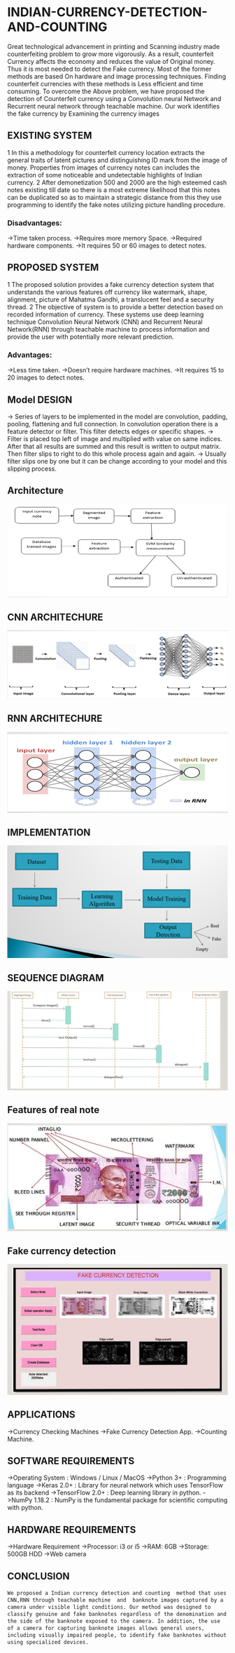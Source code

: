 # INDIAN-CURRENCY-DETECTION-AND-COUNTING

Great technological advancement in printing and Scanning industry made counterfeiting problem to  grow more vigorously. As a result, counterfeit Currency affects the economy and reduces the value of Original money. Thus it is most needed to detect the Fake currency. Most of the former methods are based On hardware and image processing techniques. Finding counterfeit currencies with these methods is Less efficient and time consuming. To overcome the Above problem, we have proposed the detection of Counterfeit currency using a  Convolution neural Network and Recurrent neural network through teachable machine. Our work identifies the fake currency by Examining the currency images

## EXISTING SYSTEM
1 In this a methodology for counterfeit currency location extracts the general traits of latent pictures and distinguishing ID mark from the image of money.  Properties from images of currency notes can  includes the extraction of some noticeable and undetectable highlights of Indian currency. 
2 After demonetization 500 and 2000 are the high esteemed cash notes existing till date so there is a most extreme likelihood that this notes can be duplicated so as to maintain a strategic distance from this they use programming to identify the fake notes utilizing picture handling procedure.
### Disadvantages:
->Time taken process.
->Requires more memory Space.
->Required  hardware components.
->It requires 50 or 60 images to detect notes.

## PROPOSED SYSTEM
1 The proposed solution provides a fake currency detection system that understands the various features off currency like watermark,     shape, alignment, picture of Mahatma Gandhi, a translucent feel and a security thread.
2 The objective of system is to provide a better detection based on recorded information of currency. These systems use deep learning technique Convolution Neural Network (CNN) and Recurrent Neural Network(RNN) through teachable machine to process information and provide the user with potentially more relevant prediction.
### Advantages:
->Less time taken.
->Doesn’t require hardware machines.
->It requires 15 to 20 images to detect notes.

## Model  DESIGN
-> Series of layers to be implemented in the model are convolution, padding, pooling, flattening and full connection. In convolution operation there is a feature detector or filter. This filter detects edges or specific shapes. 
-> Filter is placed top left of image and multiplied with value on same indices. After that all results are summed and this result is written to output matrix. Then filter slips to right to do this whole process again and again. 
-> Usually filter slips one by one but it can be change according to your model and this slipping process.


## Architecture

<img src='./images/Capture.PNG'></img>

## CNN ARCHITECHURE

<img src='./images/Capture1.PNG'></img>

## RNN ARCHITECHURE

<img src='./images/Capture3.PNG'></png>

## IMPLEMENTATION

<img src='./images/c4.PNG'></img>

## SEQUENCE DIAGRAM
<img src='./images/c5.PNG'>

## Features of real note
<img src ='./images/c6.PNG'>

## Fake currency detection
<img src='./images/c7.PNG'>

## APPLICATIONS
->Currency Checking Machines
->Fake Currency Detection App.
->Counting Machine.

## SOFTWARE REQUIREMENTS
->Operating System : Windows / Linux / MacOS
->Python 3+ : Programming language
->Keras 2.0+ : Library for neural network which uses TensorFlow as its backend
->TensorFlow 2.0+ : Deep learning library in python.
->NumPy 1.18.2 : NumPy is the fundamental package for scientific computing with python.

## HARDWARE REQUIREMENTS
->Hardware Requirement
->Processor: i3 or i5
->RAM:  6GB 
->Storage: 500GB HDD
->Web camera
 
## CONCLUSION
    We proposed a Indian currency detection and counting  method that uses CNN,RNN through teachable machine  and  banknote images captured by a  camera under visible light conditions. Our method was designed to classify genuine and fake banknotes regardless of the denomination and the side of the banknote exposed to the camera. In addition, the use of a camera for capturing banknote images allows general users, including visually impaired people, to identify fake banknotes without using specialized devices.









